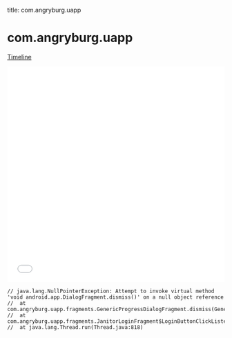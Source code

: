 title: com.angryburg.uapp

# com.angryburg.uapp

[Timeline](./vis-timeline.html)

<iframe src="./vis-timeline.html" width="100%" height="500px" style="border:none;"></iframe>

```
// java.lang.NullPointerException: Attempt to invoke virtual method 'void android.app.DialogFragment.dismiss()' on a null object reference
// 	at com.angryburg.uapp.fragments.GenericProgressDialogFragment.dismiss(GenericProgressDialogFragment.java:44)
// 	at com.angryburg.uapp.fragments.JanitorLoginFragment$LoginButtonClickListener$1.run(JanitorLoginFragment.java:64)
// 	at java.lang.Thread.run(Thread.java:818)

```




